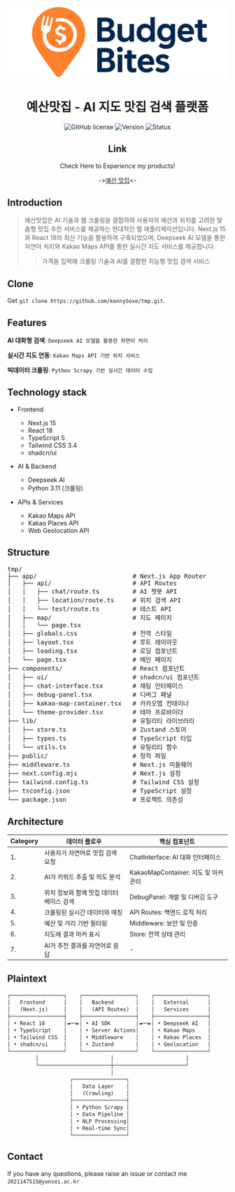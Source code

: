 <div align="center">

![LOGO](./LOGO.png)

# 예산맛집 - AI 지도 맛집 검색 플랫폼

![GitHub license](https://img.shields.io/badge/license-MIT-blue)
![Version](https://img.shields.io/badge/version-1.0.3-green)
![Status](https://img.shields.io/badge/status-Production%20Ready-brightgreen)
## Link

Check Here to Experience my products! 

->[예산 맛집](https://v0-new-project-x6pcnftuf9i.vercel.app/)<-

</div>

## Introduction

>예산맛집은 AI 기술과 웹 크롤링을 결합하여 사용자의 예산과 위치를 고려한 맞춤형 맛집 추천 서비스를 제공하는 현대적인 웹 애플리케이션입니다. Next.js 15와 React 18의 최신 기능을 활용하여 구축되었으며, Deepseek AI 모델을 통한 자연어 처리와 Kakao Maps API를 통한 실시간 지도 서비스를 제공합니다.
>>가격을 입력해 크롤링 기술과 AI를 결합한 지능형 맛집 검색 서비스

## Clone

Get `git clone https://github.com/kennySexe/tmp.git`.


## Features

**AI 대화형 검색**: `Deepseek AI 모델을 활용한 자연어 처리`

**실시간 지도 연동**: `Kakao Maps API 기반 위치 서비스`

**빅데이터 크롤링**: `Python Scrapy 기반 실시간 데이터 수집`

## Technology stack

* Frontend
  * Next.js 15
  * React 18
  * TypeScript 5
  * Tailwind CSS 3.4
  * shadcn/ui

* AI & Backend
  * Deepseek AI
  * Python 3.11 (크롤링)

* APIs & Services
  * Kakao Maps API
  * Kakao Places API
  * Web Geolocation API


## Structure

<pre>tmp/
├── app/                          # Next.js App Router
│   ├── api/                      # API Routes
│   │   ├── chat/route.ts         # AI 챗봇 API
│   │   ├── location/route.ts     # 위치 검색 API
│   │   └── test/route.ts         # 테스트 API
│   ├── map/                      # 지도 페이지
│   │   └── page.tsx
│   ├── globals.css               # 전역 스타일
│   ├── layout.tsx                # 루트 레이아웃
│   ├── loading.tsx               # 로딩 컴포넌트
│   └── page.tsx                  # 메인 페이지
├── components/                   # React 컴포넌트
│   ├── ui/                       # shadcn/ui 컴포넌트
│   ├── chat-interface.tsx        # 채팅 인터페이스
│   ├── debug-panel.tsx           # 디버그 패널
│   ├── kakao-map-container.tsx   # 카카오맵 컨테이너
│   └── theme-provider.tsx        # 테마 프로바이더
├── lib/                          # 유틸리티 라이브러리
│   ├── store.ts                  # Zustand 스토어
│   ├── types.ts                  # TypeScript 타입
│   └── utils.ts                  # 유틸리티 함수
├── public/                       # 정적 파일
├── middleware.ts                 # Next.js 미들웨어
├── next.config.mjs               # Next.js 설정
├── tailwind.config.ts            # Tailwind CSS 설정
├── tsconfig.json                 # TypeScript 설정
└── package.json                  # 프로젝트 의존성</pre>

## Architecture

| Category | 데이터 플로우 | 핵심 컴포넌트 |
|----------|-------------------|----------------------|
| 1.| 사용자가 자연어로 맛집 검색 요청 | ChatInterface: AI 대화 인터페이스 |
| 2.| AI가 키워드 추출 및 의도 분석 | KakaoMapContainer: 지도 및 마커 관리|
| 3.| 위치 정보와 함께 맛집 데이터베이스 검색 | DebugPanel: 개발 및 디버깅 도구 |
|4. | 크롤링된 실시간 데이터와 매칭 | API Routes: 백엔드 로직 처리|
|5. | 예산 및 거리 기반 필터링 | Middleware: 보안 및 인증 |
| 6.| 지도에 결과 마커 표시 | Store: 전역 상태 관리 |
| 7.| AI가 추천 결과를 자연어로 응답 | - |


## Plaintext

```
┌─────────────────┐    ┌─────────────────┐    ┌─────────────────┐
│   Frontend      │    │   Backend       │    │   External      │
│   (Next.js)     │    │   (API Routes)  │    │   Services      │
├─────────────────┤    ├─────────────────┤    ├─────────────────┤
│ • React 18      │◄──►│ • AI SDK        │◄──►│ • Deepseek AI   │
│ • TypeScript    │    │ • Server Actions│    │ • Kakao Maps    │
│ • Tailwind CSS  │    │ • Middleware    │    │ • Kakao Places  │
│ • shadcn/ui     │    │ • Zustand       │    │ • Geolocation   │
└─────────────────┘    └─────────────────┘    └─────────────────┘
         │                       │                       │
         └───────────────────────┼───────────────────────┘
                                 │
                    ┌─────────────────┐
                    │   Data Layer    │
                    │   (Crawling)    │
                    ├─────────────────┤
                    │ • Python Scrapy │
                    │ • Data Pipeline │
                    │ • NLP Processing│
                    │ • Real-time Sync│
                    └─────────────────┘
```

## Contact

If you have any questions, please raise an issue or contact me `2021147515@yonsei.ac.kr`
